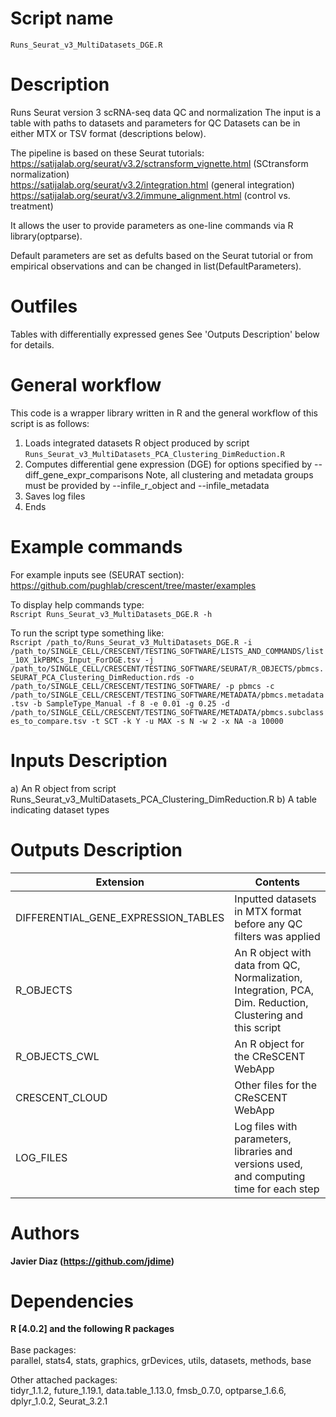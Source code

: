 Script name
================
`Runs_Seurat_v3_MultiDatasets_DGE.R`

Description
================
Runs Seurat version 3 scRNA-seq data QC and normalization
The input is a table with paths to datasets and parameters for QC
Datasets can be in either MTX or TSV format (descriptions below).

The pipeline is based on these Seurat tutorials:<br />
https://satijalab.org/seurat/v3.2/sctransform_vignette.html (SCtransform normalization)<br />
https://satijalab.org/seurat/v3.2/integration.html (general integration)<br />
https://satijalab.org/seurat/v3.2/immune_alignment.html (control vs. treatment)<br />

It allows the user to provide parameters as one-line commands via R library(optparse).

Default parameters are set as defults based on the Seurat tutorial or from empirical observations and can be changed in list(DefaultParameters).<br />

Outfiles
================
Tables with differentially expressed genes
See 'Outputs Description' below for details.

General workflow
================
This code is a wrapper library written in R and the general workflow of this script is as follows:
  1. Loads integrated datasets R object produced by script `Runs_Seurat_v3_MultiDatasets_PCA_Clustering_DimReduction.R`
  2. Computes differential gene expression (DGE) for options specified by --diff_gene_expr_comparisons
     Note, all clustering and metadata groups must be provided by --infile_r_object and --infile_metadata
  3. Saves log files
  5. Ends

Example commands
================
For example inputs see (SEURAT section): <br />
https://github.com/pughlab/crescent/tree/master/examples <br />

To display help commands type: <br />
`Rscript Runs_Seurat_v3_MultiDatasets_DGE.R -h`

To run the script type something like:<br />
`Rscript /path_to/Runs_Seurat_v3_MultiDatasets_DGE.R -i /path_to/SINGLE_CELL/CRESCENT/TESTING_SOFTWARE/LISTS_AND_COMMANDS/list_10X_1kPBMCs_Input_ForDGE.tsv -j /path_to/SINGLE_CELL/CRESCENT/TESTING_SOFTWARE/SEURAT/R_OBJECTS/pbmcs.SEURAT_PCA_Clustering_DimReduction.rds -o /path_to/SINGLE_CELL/CRESCENT/TESTING_SOFTWARE/ -p pbmcs -c /path_to/SINGLE_CELL/CRESCENT/TESTING_SOFTWARE/METADATA/pbmcs.metadata.tsv -b SampleType_Manual -f 8 -e 0.01 -g 0.25 -d /path_to/SINGLE_CELL/CRESCENT/TESTING_SOFTWARE/METADATA/pbmcs.subclasses_to_compare.tsv -t SCT -k Y -u MAX -s N -w 2 -x NA -a 10000`

Inputs Description
================

a) An R object from script Runs_Seurat_v3_MultiDatasets_PCA_Clustering_DimReduction.R
b) A table indicating dataset types

Outputs Description
================
|               Extension                  |                        Contents                        |
| --------------------------------------   |  ----------------------------------------------------- |
| DIFFERENTIAL_GENE_EXPRESSION_TABLES      | Inputted datasets in MTX format before any QC filters was applied |
| R_OBJECTS				   | An R object with data from QC, Normalization, Integration, PCA, Dim. Reduction, Clustering and this script |
| R_OBJECTS_CWL				   | An R object for the CReSCENT WebApp |
| CRESCENT_CLOUD			   | Other files for the CReSCENT WebApp |
| LOG_FILES				   | Log files with parameters, libraries and versions used, and computing time for each step |

Authors
================

**Javier Diaz (https://github.com/jdime)**

Dependencies
================

**R [4.0.2] and the following R packages** <br /><br />
Base packages:<br />
parallel, stats4, stats, graphics, grDevices, utils, datasets, methods, base

Other attached packages:<br />
tidyr_1.1.2, future_1.19.1, data.table_1.13.0, fmsb_0.7.0, 
optparse_1.6.6, dplyr_1.0.2, Seurat_3.2.1
